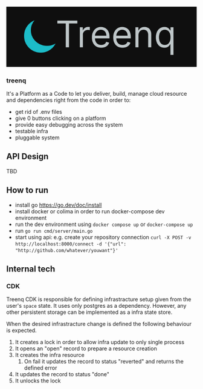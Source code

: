 ![logo](logo.jpg)

### treenq

It's a Platform as a Code to let you deliver, build, manage cloud resource and dependencies right from the code in order to:

- get rid of .env files
- give 0 buttons clicking on a platform
- provide easy debugging across the system
- testable infra
- pluggable system

## API Design

TBD

## How to run

- install go https://go.dev/doc/install
- install docker or colima in order to run docker-compose dev environment
- run the dev environment using `docker compose up` or `docker-compose up`
- run `go run cmd/server/main.go`
- start using api: e.g. create your repository connection `curl -X POST -v http://localhost:8000/connect -d '{"url": "http://github.com/whatever/youwant"}'`

## Internal tech

### CDK

Treenq CDK is responsible for defining infrastracture setup given from the user's `space` state.
It uses only postgres as a dependency. However, any other persistent storage can be implemented as a infra state store.

When the desired infrastracture change is defined the following behaviour is expected.

1. It creates a lock in order to allow infra update to only single process
2. It opens an "open" record to prepare a resource creation
3. It creates the infra resource
   1. On fail it updates the record to status "reverted" and returns the defined error
4. It updates the record to status "done"
5. It unlocks the lock
